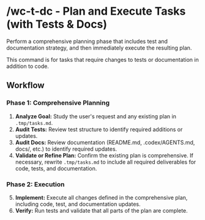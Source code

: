 # /wc-t-dc - Plan and Execute Tasks (with Tests & Docs)

Perform a comprehensive planning phase that includes test and documentation strategy, and then immediately execute the resulting plan.

This command is for tasks that require changes to tests or documentation in addition to code.

## Workflow

### Phase 1: Comprehensive Planning

1.  **Analyze Goal:** Study the user's request and any existing plan in `.tmp/tasks.md`.
2.  **Audit Tests:** Review test structure to identify required additions or updates.
3.  **Audit Docs:** Review documentation (README.md, .codex/AGENTS.md, docs/, etc.) to identify required updates.
4.  **Validate or Refine Plan:** Confirm the existing plan is comprehensive. If necessary, rewrite `.tmp/tasks.md` to include all required deliverables for code, tests, and documentation.

### Phase 2: Execution

5.  **Implement:** Execute all changes defined in the comprehensive plan, including code, test, and documentation updates.
6.  **Verify:** Run tests and validate that all parts of the plan are complete.
